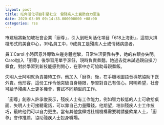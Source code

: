 ```yaml
---
layout: post
title: 旺角活化項目引星社企　僱殘疾人士冀助自力更生
date: 2020-03-09 09:14:33.000000000 +08:00
categories: rss
---
```


市建局將新加坡社會企業「廚尊」，引入到旺角活化項目「618上海街」，這間大排檔形式的美食中心，39名員工中，9成員工是殘疾人士或情緒病患者。

員工Carol 小時因意外導致左邊身體痙攣，日常生活要靠右手，她的右眼亦失明。Carol加入「廚尊」後學習用單手烹飪，現時負責煮麵。她過去從未試過親自操刀煮食，對於學習到新技能感到開心，在家中亦可協助母親煮飯。

失明人士阿明就負責接待工作，他加入「廚尊」後，在手機地圖語音導航協助下送外賣。他形容，這份工作令他突破自身極限，學習對自己有信心。阿明希望，社會可給予殘疾人士更多機會，嘗試不同類型的工作。

「廚尊」創辦人許承俊表示，殘疾人士有工作能力，例如智力較低的人士可收拾桌面、失明人士可接聽電話，可以靠自己力量賺錢。他期望，培訓殘疾人士工作技巧，最終他們可以自力更生。當有其他食肆或社福機構需要聘請餐飲業人士，「廚尊」會作推薦，協助殘疾人士投身職場。

